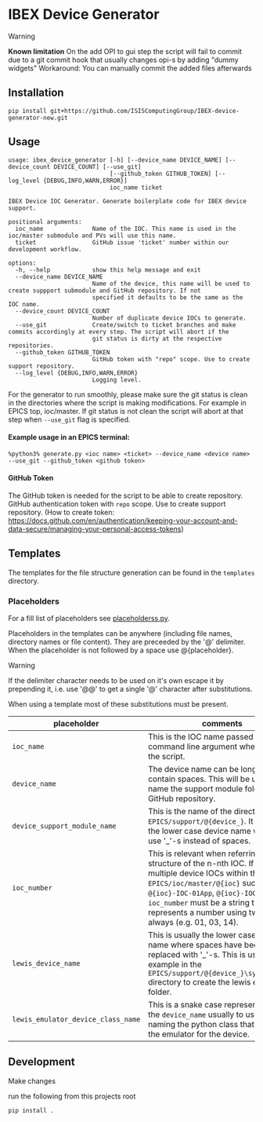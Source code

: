 # IBEX Device Generator

> [!WARNING]
> **Known limitation**
> On the add OPI to gui step the script will fail to commit due to a git commit hook that usually changes opi-s by adding "dummy widgets"
> Workaround: You can manually commit the added files afterwards

## Installation

```
pip install git+https://github.com/ISISComputingGroup/IBEX-device-generator-new.git
```

## Usage

```
usage: ibex_device_generator [-h] [--device_name DEVICE_NAME] [--device_count DEVICE_COUNT] [--use_git]
                             [--github_token GITHUB_TOKEN] [--log_level {DEBUG,INFO,WARN,ERROR}]
                             ioc_name ticket

IBEX Device IOC Generator. Generate boilerplate code for IBEX device support.

positional arguments:
  ioc_name              Name of the IOC. This name is used in the ioc/master submodule and PVs will use this name.
  ticket                GitHub issue 'ticket' number within our development workflow.

options:
  -h, --help            show this help message and exit
  --device_name DEVICE_NAME
                        Name of the device, this name will be used to create suppport submodule and GitHub repository. If not      
                        specified it defaults to be the same as the IOC name.
  --device_count DEVICE_COUNT
                        Number of duplicate device IOCs to generate.
  --use_git             Create/switch to ticket branches and make commits accordingly at every step. The script will abort if the  
                        git status is dirty at the respective repositories.
  --github_token GITHUB_TOKEN
                        GitHub token with "repo" scope. Use to create support repository.
  --log_level {DEBUG,INFO,WARN,ERROR}
                        Logging level.
```

For the generator to run smoothly, please make sure the git status is clean in the directories where the script is making modifications.
For example in EPICS top, ioc/master. If git status is not clean the script will abort at that step when `--use_git` flag is specified.

#### Example usage in an EPICS terminal:

```
%python3% generate.py <ioc name> <ticket> --device_name <device name> --use_git --github_token <github token>
```

#### GitHub Token

The GitHub token is needed for the script to be able to create repository. GitHub authentication token with `repo` scope. Use to create support repository. (How to create token: https://docs.github.com/en/authentication/keeping-your-account-and-data-secure/managing-your-personal-access-tokens)


## Templates

The templates for the file structure generation can be found in the `templates` directory.

### Placeholders

For a fill list of placeholders see [placeholderss.py](./utils/placeholderss.py).

Placeholders in the templates can be anywhere (including file names, directory names or file content). They are preceeded by the '@' delimiter. When the placeholder is not followed by a space use @{placeholder}.

> [!WARNING]
> If the delimiter character needs to be used on it's own escape it by prepending it, i.e. use '@@' to get a single '@' character after substitutions.

When using a template most of these substitutions must be present.

| placeholder | comments |
| ----------- | -------- |
| `ioc_name` | This is the IOC name passed down as command line argument when invoking the script. |
| `device_name` | The device name can be longer and can contain spaces. This will be used to name the support module folder and the GitHub repository. |
| `device_support_module_name` | This is the name of the directory within `EPICS/support/@{device_}`. It is usually the lower case device name where we use '_'-s instead of spaces. |
| `ioc_number` | This is relevant when referring to the structure of the n-nth IOC. If there are multiple device IOCs within the `EPICS/ioc/master/@{ioc}` such as `@{ioc}-IOC-01App`, `@{ioc}-IOC-02App` etc. `ioc_number` must be a string that represents a number using two digits always (e.g. 01, 03, 14).
| `lewis_device_name` | This is usually the lower case device name where spaces have been replaced with '_'-s. This is used for example in the `EPICS/support/@{device_}\system_tests` directory to create the lewis emulator folder. |
| `lewis_emulator_device_class_name` | This is a snake case representation of the `device_name` usually to use for naming the python class that represents the emulator for the device. |

## Development

Make changes

run the following from this projects root
```
pip install .
```